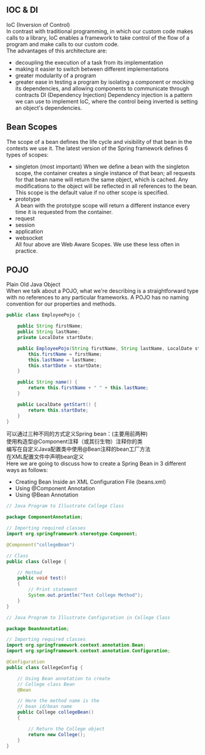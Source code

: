 ## IOC & DI
IoC (Inversion of Control)  
In contrast with traditional programming, in which our custom code makes calls to a library, IoC enables a framework to take control of the flow of a program and make calls to our custom code.    
The advantages of this architecture are:
- decoupling the execution of a task from its implementation
- making it easier to switch between different implementations
- greater modularity of a program
- greater ease in testing a program by isolating a component or mocking its dependencies, and allowing components to communicate through contracts
DI (Dependency Injection)
Dependency injection is a pattern we can use to implement IoC, where the control being inverted is setting an object's dependencies.

## Bean Scopes
The scope of a bean defines the life cycle and visibility of that bean in the contexts we use it.
The latest version of the Spring framework defines 6 types of scopes:
- singleton  (most important)
When we define a bean with the singleton scope, the container creates a single instance of that bean; all requests for that bean name will return the same object, which is cached. Any modifications to the object will be reflected in all references to the bean. This scope is the default value if no other scope is specified.
- prototype  
A bean with the prototype scope will return a different instance every time it is requested from the container. 
- request
- session
- application
- websocket  
All four above are Web Aware Scopes. We use these less often in practice.

## POJO
Plain Old Java Object  
When we talk about a POJO, what we're describing is a straightforward type with no references to any particular frameworks. A POJO has no naming convention for our properties and methods.
```java
public class EmployeePojo {

    public String firstName;
    public String lastName;
    private LocalDate startDate;

    public EmployeePojo(String firstName, String lastName, LocalDate startDate) {
        this.firstName = firstName;
        this.lastName = lastName;
        this.startDate = startDate;
    }

    public String name() {
        return this.firstName + " " + this.lastName;
    }

    public LocalDate getStart() {
        return this.startDate;
    }
}
```

可以通过三种不同的方式定义Spring bean：(主要用前两种)  
使用构造型@Component注释（或其衍生物）注释你的类  
编写在自定义Java配置类中使用@Bean注释的bean工厂方法  
在XML配置文件中声明bean定义  
Here we are going to discuss how to create a Spring Bean in 3 different ways as follows: 
- Creating Bean Inside an XML Configuration File (beans.xml)
- Using @Component Annotation
- Using @Bean Annotation
```java
// Java Program to Illustrate College Class

package ComponentAnnotation;

// Importing required classes
import org.springframework.stereotype.Component;

@Component("collegeBean")

// Class
public class College {

	// Method
	public void test()
	{
		// Print statement
		System.out.println("Test College Method");
	}
}
```
```java
// Java Program to Illustrate Configuration in College Class

package BeanAnnotation;

// Importing required classes
import org.springframework.context.annotation.Bean;
import org.springframework.context.annotation.Configuration;

@Configuration
public class CollegeConfig {

	// Using Bean annotation to create
	// College class Bean
	@Bean

	// Here the method name is the
	// bean id/bean name
	public College collegeBean()
	{

		// Return the College object
		return new College();
	}
}
```